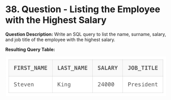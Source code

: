 # 38. Question - Listing the Employee with the Highest Salary

**Question Description:**
Write an SQL query to list the name, surname, salary, and job title of the employee with the highest salary.

**Resulting Query Table:**

![alt text](/Sql-ScreenShots/ScreenShot_38.png)
